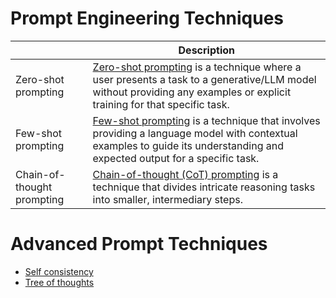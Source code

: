 # Prompt Engineering Techniques

|                            | Description                                                                                                                                                                                    |
|----------------------------|------------------------------------------------------------------------------------------------------------------------------------------------------------------------------------------------|
| Zero-shot prompting        | [Zero-shot prompting](ZeroShotPrompting.md) is a technique where a user presents a task to a generative/LLM model without providing any examples or explicit training for that specific task.  |
| Few-shot prompting         | [Few-shot prompting](FewShotPrompting.md) is a technique that involves providing a language model with contextual examples to guide its understanding and expected output for a specific task. |
| Chain-of-thought prompting | [Chain-of-thought (CoT) prompting](ChainOfThoughtPrompting.md) is a technique that divides intricate reasoning tasks into smaller, intermediary steps.                                         |


# Advanced Prompt Techniques
- [Self consistency](Advanced/SelfConsistency.md)
- [Tree of thoughts](Advanced/TreeOfThoughts.md)

